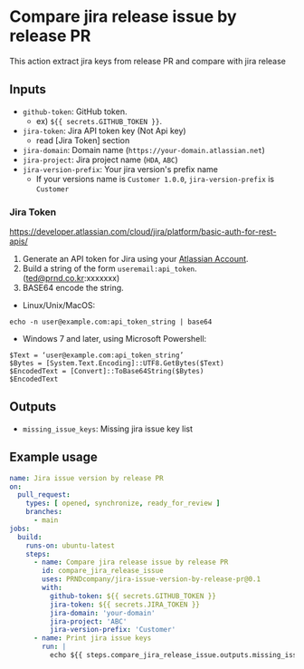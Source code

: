 # Compare jira release issue by release PR

This action extract jira keys from release PR and compare with jira release

## Inputs

- `github-token`: GitHub token.
    - ex) `${{ secrets.GITHUB_TOKEN }}`.
- `jira-token`: Jira API token key (Not Api key)
    - read [Jira Token] section
- `jira-domain`: Domain name (`https://your-domain.atlassian.net`)
- `jira-project`: Jira project name (`HDA`, `ABC`)
- `jira-version-prefix`: Your jira version's prefix name
    - If your versions name is `Customer 1.0.0`, `jira-version-prefix` is `Customer`

### Jira Token

https://developer.atlassian.com/cloud/jira/platform/basic-auth-for-rest-apis/

1. Generate an API token for Jira using your [Atlassian Account](https://id.atlassian.com/manage/api-tokens).
2. Build a string of the form `useremail:api_token`. (ted@prnd.co.kr:xxxxxxx)
3. BASE64 encode the string.

- Linux/Unix/MacOS:

```
echo -n user@example.com:api_token_string | base64
```

- Windows 7 and later, using Microsoft Powershell:

```
$Text = ‘user@example.com:api_token_string’
$Bytes = [System.Text.Encoding]::UTF8.GetBytes($Text)
$EncodedText = [Convert]::ToBase64String($Bytes)
$EncodedText
```

## Outputs

- `missing_issue_keys`: Missing jira issue key list

## Example usage

```yaml
name: Jira issue version by release PR
on:
  pull_request:
    types: [ opened, synchronize, ready_for_review ]
    branches:
      - main
jobs:
  build:
    runs-on: ubuntu-latest
    steps:
      - name: Compare jira release issue by release PR
        id: compare_jira_release_issue
        uses: PRNDcompany/jira-issue-version-by-release-pr@0.1
        with:
          github-token: ${{ secrets.GITHUB_TOKEN }}
          jira-token: ${{ secrets.JIRA_TOKEN }}
          jira-domain: 'your-domain'
          jira-project: 'ABC'
          jira-version-prefix: 'Customer'
      - name: Print jira issue keys
        run: |
          echo ${{ steps.compare_jira_release_issue.outputs.missing_issue_keys }}
```
